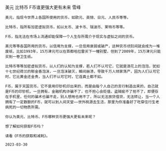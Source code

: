 美元 比特币 F币谁更强大更有未来
雪峰

    美元，指现今世界上各国所使用的货币，如欧元、英镑、日元、人民币等等。

    比特币，指所有加密虚拟货币，如以太币、波卡币、瑞波币、莱特币等等。

    F币，指无法在市场上流通却能保障一个人生存所需介于现实与虚拟之间的货币。

    美元等等各国所用的货币，以信用为支撑，一旦信用衰弱或破产，这种货币顷刻间就会成为一堆废纸，比如1993年，15万津元可以在首都哈拉雷买下一幢别墅，但到了2009年，15万津元只能买到一卷卫生纸。

    比特币等等加密虚拟货币，以人们的认知为支撑，若人们不认可它，它就是浪花上的泡泡，犹如十七世纪荷兰的郁金香泡沫，一旦泡沫破灭，瞬间崩溃，导致千万人倾家荡产，因为人们认可它时，它比黄金还金贵，当人们不认可它时，它连粪土都不如。

    F币，属于天国货币，它不是用印钞机印出来的，而是由每个人自己的言行制造出来的，自己就是F币的印钞机，一旦拥有，金融机构诈骗不了，也不担心会贬值，盗贼偷不了抢不了，即便存在手机里，任何的骗术也骗不走，别人想用也用不了，所以无法放贷借贷，无法转让，当一个人拥有了一定数额的F币，就可以到人间天堂——世外桃源去生活，那里为你准备好了吃穿住行生老病死的一切物质所需。

    你认为美元、比特币、F币哪种货币更强大更有未来呢？

    想了解如何获取F币吗？

    请看《F币的获取和减耗》。

    2023-03-30